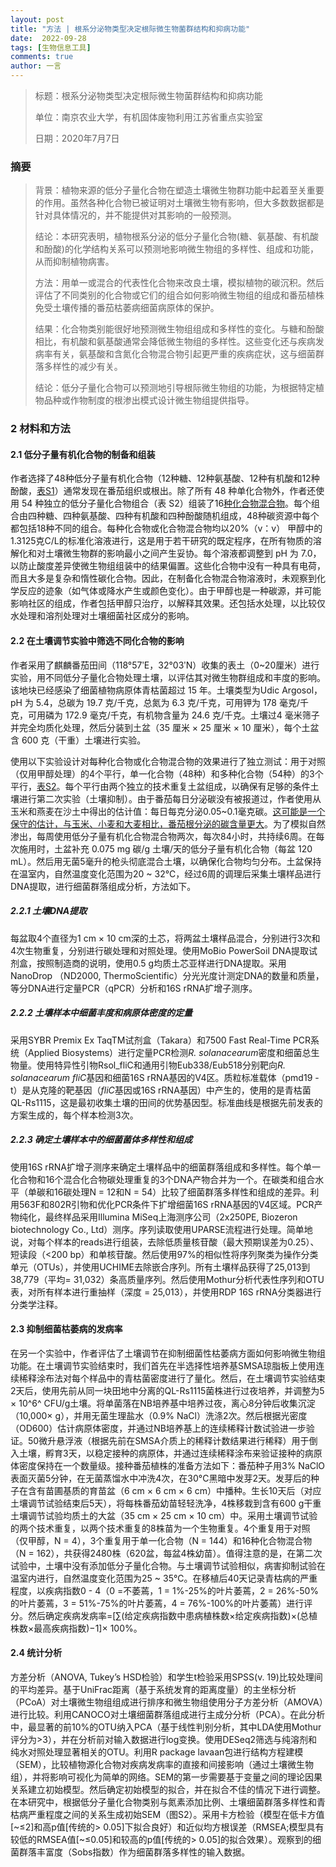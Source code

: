 ```yaml
---
layout: post
title: "方法 | 根系分泌物类型决定根际微生物菌群结构和抑病功能"
date:  2022-09-28
tags: [生物信息工具]
comments: true
author: 一言
---
```


> 标题：根系分泌物类型决定根际微生物菌群结构和抑病功能
> 
> 单位：南京农业大学，有机固体废物利用江苏省重点实验室
> 
> 日期：2020年7月7日

### 摘要
> 背景：植物来源的低分子量化合物在塑造土壤微生物群功能中起着至关重要的作用。虽然各种化合物已被证明对土壤微生物有影响，但大多数数据都是针对具体情况的，并不能提供对其影响的一般预测。
> 
> 结论：本研究表明，植物根系分泌的低分子量化合物(糖、氨基酸、有机酸和酚酸)的化学结构关系可以预测地影响微生物组的多样性、组成和功能，从而抑制植物病害。
> 
> 方法：用单一或混合的代表性化合物来改良土壤，模拟植物的碳沉积。然后评估了不同类别的化合物或它们的组合如何影响微生物组的组成和番茄植株免受土壤传播的番茄枯萎病细菌病原体的保护。
> 
> 结果：化合物类别能很好地预测微生物组组成和多样性的变化。与糖和酚酸相比，有机酸和氨基酸通常会降低微生物组的多样性。这些变化还与疾病发病率有关，氨基酸和含氮化合物混合物引起更严重的疾病症状，这与细菌群落多样性的减少有关。
> 
> 结论：低分子量化合物可以预测地引导根际微生物组的功能，为根据特定植物品种或作物制度的根渗出模式设计微生物组提供指导。

### 2 材料和方法

#### 2.1 低分子量有机化合物的制备和组装

作者选择了48种低分子量有机化合物（12种糖、12种氨基酸、12种有机酸和12种酚酸，[表S1](https://besjournals.onlinelibrary.wiley.com/doi/full/10.1111/1365-2435.13624#support-information-section)）通常发现在番茄组织或根出。除了所有 48 种单化合物外，作者还使用 54 种独立的低分子量化合物组合（表 S2）组装了16[种化合物混合物](https://besjournals.onlinelibrary.wiley.com/doi/full/10.1111/1365-2435.13624#support-information-section)。每个组合由四种糖、四种氨基酸、四种有机酸和四种酚酸随机组成，48种碳资源中每个都包括18种不同的组合。每种化合物或化合物混合物均以20%（v：v） 甲醇中的1.3125克C/L的标准化溶液进行，这是用于若干研究的既定程序，在所有物质的溶解化和对土壤微生物群的影响最小之间产生妥协。每个溶液都调整到 pH 为 7.0，以防止酸度差异使微生物组组装中的结果偏置。这些化合物中没有一种具有电荷，而且大多是复杂和惰性碳化合物。因此，在制备化合物混合物溶液时，未观察到化学反应的迹象（如气体或降水产生或颜色变化）。由于甲醇也是一种碳源，并可能影响社区的组成，作者包括甲醇只治疗，以解释其效果。还包括水处理，以比较仅水处理和溶剂处理对土壤细菌社区成分的影响。

#### 2.2 在土壤调节实验中筛选不同化合物的影响

作者采用了麒麟番茄田间（118°57ʹE，32°03ʹN）收集的表土（0~20厘米）进行实验，用不同低分子量化合物处理土壤，以评估其对微生物群组成和丰度的影响。该地块已经感染了细菌植物病原体青枯菌超过 15 年。土壤类型为Udic Argosol，pH 为 5.4，总碳为 19.7 克/千克，总氮为 6.3 克/千克，可用钾为 178 毫克/千克，可用磷为 172.9 毫克/千克，有机物含量为 24.6 克/千克。土壤过4 毫米筛子并完全均质化处理，然后分装到土盆（35 厘米 × 25 厘米 × 10 厘米），每个土盆含 600 克（干重）土壤进行实验。

使用以下实验设计对每种化合物或化合物混合物的效果进行了独立测试：用于对照（仅用甲醇处理）的4个平行，单一化合物（48种）和多种化合物（54种）的3个平行，[表S2](https://besjournals.onlinelibrary.wiley.com/doi/full/10.1111/1365-2435.13624#support-information-section)。每个平行由两个独立的技术重复土盆组成，以确保有足够的条件土壤进行第二次实验（土壤抑制）。由于番茄每日分泌碳没有被报道过，作者使用从玉米和燕麦在沙土中得出的估计值：每日每克分泌0.05~0.1毫克碳。[这可能是一个保守的估计，与玉米、小麦和大麦相比，番茄根分泌的碳含量更大](https://www.webofscience.com/wos/woscc/full-record/WOS:A1987K725500013?SID=EUW1ED0BEF7hSzT13uSnvbuPKphoR)。为了模拟自然渗出，每周使用低分子量有机化合物混合物两次，每次84小时，共持续6周。在每次施用时，土盆补充 0.075 mg 碳/g 土壤/天的低分子量有机化合物（每盆 120 mL）。然后用无菌5毫升的枪头彻底混合土壤，以确保化合物均匀分布。土盆保持在温室内，自然温度变化范围为20 ~ 32℃，经过6周的调理后采集土壤样品进行DNA提取，进行细菌群落组成分析，方法如下。

##### 2.2.1 土壤DNA提取

每盆取4个直径为1 cm × 10 cm深的土芯，将两盆土壤样品混合，分别进行3次和4次生物重复，分别进行碳处理和对照处理。使用MoBio PowerSoil DNA提取试剂盒，按照制造商的说明，使用0.5 g均质土芯亚样进行DNA提取。采用NanoDrop （ND2000, ThermoScientific）分光光度计测定DNA的数量和质量，等分DNA进行定量PCR（qPCR）分析和16S rRNA扩增子测序。

##### 2.2.2 土壤样本中细菌丰度和病原体密度的定量

采用SYBR Premix Ex TaqTM试剂盒（Takara）和7500 Fast Real-Time PCR系统（Applied Biosystems）进行定量PCR检测*R. solanacearum*密度和细菌总生物量。使用特异性引物Rsol_fliC和通用引物Eub338/Eub518分别靶向*R. solanacearum* *fliC*基因和细菌16S rRNA基因的V4区。质粒标准载体（pmd19 - t）是从克隆的靶基因（*fliC*基因或16S rRNA基因）中产生的，使用的是青枯菌QL-Rs1115，这是最初收集土壤的田间的优势基因型。标准曲线是根据先前发表的方案生成的，每个样本检测3次。

##### 2.2.3 确定土壤样本中的细菌菌体多样性和组成

使用16S rRNA扩增子测序来确定土壤样品中的细菌群落组成和多样性。每个单一化合物和16个混合化合物碳处理重复的3个DNA产物合并为一个。在碳类和组合水平（单碳和16碳处理N = 12和N = 54）比较了细菌群落多样性和组成的差异。利用563F和802R引物和优化PCR条件下扩增细菌16S rRNA基因的V4区域。PCR产物纯化，最终样品采用Illumina MiSeq上海测序公司（2x250PE, Biozeron biotechnology Co., Ltd）测序。序列读取使用UPARSE流程进行处理。简单地说，对每个样本的reads进行组装，去除低质量核苷酸（最大预期误差为0.25）、短读段（<200 bp）和单核苷酸。然后使用97%的相似性将序列聚类为操作分类单元（OTUs），并使用UCHIME去除嵌合序列。所有土壤样品获得了25,013到38,779（平均= 31,032）条高质量序列。然后使用Mothur分析代表性序列和OTU表，对所有样本进行重抽样（深度 = 25,013），并使用RDP 16S rRNA分类器进行分类学注释。

#### 2.3 抑制细菌枯萎病的发病率

在另一个实验中，作者评估了土壤调节在抑制细菌性枯萎病方面如何影响微生物组功能。在土壤调节实验结束时，我们首先在半选择性培养基SMSA琼脂板上使用连续稀释涂布法对每个样品中的青枯菌密度进行了量化。然后，在土壤调节实验结束2天后，使用先前从同一块田地中分离的QL-Rs1115菌株进行过夜培养，并调整为5 × 10^6^ CFU/g土壤。将单菌落在NB培养基中培养过夜，离心8分钟后收集沉淀（10,000× g），并用无菌生理盐水（0.9% NaCl）洗涤2次。然后根据光密度（OD600）估计病原体密度，并通过NB培养基上的连续稀释计数试验进一步验证。50微升悬浮液（根据先前在SMSA介质上的稀释计数结果进行稀释）用于倒入土壤，孵育3天，以稳定接种的病原体，并通过连续稀释涂布来验证接种的病原体密度保持在一个数量级。接种番茄植株的准备方法如下：番茄种子用3% NaClO表面灭菌5分钟，在无菌蒸馏水中冲洗4次，在30°C黑暗中发芽2天。发芽后的种子在含有苗圃基质的育苗盆（6 cm × 6 cm × 6 cm）中播种。生长10天后（对应土壤调节试验结束后5天），将每株番茄幼苗轻轻洗净，4株移栽到含有600 g干重土壤调节试验均质土的大盆（35 cm × 25 cm × 10 cm）中。采用土壤调节试验的两个技术重复，以两个技术重复的8株苗为一个生物重复。4个重复用于对照（仅甲醇，N = 4），3个重复用于单一化合物（N = 144）和16种化合物混合物（N = 162），共获得2480株（620盆，每盆4株幼苗）。值得注意的是，在第二次试验中，土壤中没有添加低分子量化合物。与土壤调节试验相似，病害抑制试验在温室内进行，自然温度变化范围为25 ~ 35℃。在移植后40天记录青枯病的严重程度，以疾病指数0 - 4（0 =不萎蔫，1 = 1%-25%的叶片萎蔫，2 = 26%-50%的叶片萎蔫，3 = 51%-75%的叶片萎蔫，4 = 76%-100%的叶片萎蔫）进行评分。然后确定疾病发病率=[∑(给定疾病指数中患病植株数×给定疾病指数)×(总植株数×最高疾病指数)−1]× 100%。

#### 2.4 统计分析

方差分析（ANOVA, Tukey’s HSD检验）和学生t检验采用SPSS(v. 19)比较处理间的平均差异。基于UniFrac距离（基于系统发育的距离度量）的主坐标分析（PCoA）对土壤微生物组组成进行排序和微生物组使用分子方差分析（AMOVA）进行比较。利用CANOCO对土壤细菌群落组成进行主成分分析（PCA）。在此分析中，最显著的前10%的OTU纳入PCA（基于线性判别分析，其中LDA使用Mothur评分为>3），并在分析前对输入数据进行log变换。使用DESeq2筛选与纯溶剂和纯水对照处理显著相关的OTU。利用R package lavaan包进行结构方程建模（SEM），比较植物源化合物对疾病发病率的直接和间接影响（通过土壤微生物组），并将影响可视化为简单的网络。SEM的第一步需要基于变量之间的理论因果关系建立初始模型。然后确定初始模型的拟合，并在拟合不佳的情况下进行调整。在本研究中，根据低分子量化合物类别与氮素添加比例、土壤细菌群落多样性和青枯病严重程度之间的关系生成初始SEM（图S2）。采用卡方检验（模型在低卡方值[~≤2]和高p值[传统的> 0.05]下拟合良好）和近似均方根误差（RMSEA;模型具有较低的RMSEA值[~≤0.05]和较高的p值[传统的> 0.05]的拟合效果）。观察到的细菌群落丰富度（Sobs指数）作为细菌群落多样性的输入数据。	